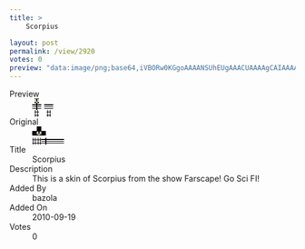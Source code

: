 ```yaml
---
title: >
    Scorpius

layout: post
permalink: /view/2920
votes: 0
preview: "data:image/png;base64,iVBORw0KGgoAAAANSUhEUgAAACUAAAAgCAIAAAAaMSbnAAAABnRSTlMA/wD/AP5AXyvrAAAAtUlEQVRIie2UQQ7EIAhFYVLtgdr7n2AuVBfDLBoJFcdoxGnS+FbQKj/Aj0j0gQjiC3LIM50s17rvKLzL1BDd0FZMrfUQsZCa621EJPMk7WfRnxD3c3McGILan1IjGsfMnxk9zSg9xvsVAEI4rGSYfEPjQOdc04Wk6XMS9fy9v7m/K537m/NMmPNs0uPOQjhaZyUr6DivN5pb37NfA6w0Ts311J/er/xbxvWUKzx9f0/Xm/605Qu8Un7BTOD3ygAAAABJRU5ErkJggg=="
---
```

<dl class="side-by-side">
<dt>Preview</dt>
<dd>
    <img class="preview" src="data:image/png;base64,iVBORw0KGgoAAAANSUhEUgAAACUAAAAgCAIAAAAaMSbnAAAABnRSTlMA/wD/AP5AXyvrAAAAtUlEQVRIie2UQQ7EIAhFYVLtgdr7n2AuVBfDLBoJFcdoxGnS+FbQKj/Aj0j0gQjiC3LIM50s17rvKLzL1BDd0FZMrfUQsZCa621EJPMk7WfRnxD3c3McGILan1IjGsfMnxk9zSg9xvsVAEI4rGSYfEPjQOdc04Wk6XMS9fy9v7m/K537m/NMmPNs0uPOQjhaZyUr6DivN5pb37NfA6w0Ts311J/er/xbxvWUKzx9f0/Xm/605Qu8Un7BTOD3ygAAAABJRU5ErkJggg==">
</dd>
<dt>Original</dt>
<dd>
    <img class="preview" src="data:image/png;base64,iVBORw0KGgoAAAANSUhEUgAAAEAAAAAgCAYAAACinX6EAAAAyElEQVR42u2YwQrEIAxEvQje/P9/2n9KaSXLNDV1oYclzQQGJbTgPBJFS1mHqGqthzBXEgQBpAagpj0RAFuAAPIAcPR6g08VB0Br7RDmRD5f3eW8/8MAwIXjfBiVCYBzDv/pvccCoIvfRzGG1KQFgKMaxgoACLEA4HyYlGUFzABARURvgRHY+3YevgUWm9hl47ObHxo35mMByHoMMhiM5GHv9bN7/i/feG8JBPBmAKsXo3/r8ZNXdLEFCIB7ACuAAHgKsAIIwIsN0ARlVL/E/+oAAAAASUVORK5CYII=">
</dd>
<dt>Title</dt>
<dd>Scorpius</dd>
<dt>Description</dt>
<dd>This is a skin of Scorpius from the show Farscape! Go Sci FI!</dd>
<dt>Added By</dt>
<dd>bazola</dd>
<dt>Added On</dt>
<dd>2010-09-19</dd>
<dt>Votes</dt>
<dd>0</dd>
</dl>
